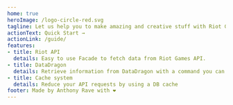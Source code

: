 ```yaml
---
home: true
heroImage: /logo-circle-red.svg
tagline: Let us help you to make amazing and creative stuff with Riot Games' API.
actionText: Quick Start →
actionLink: /guide/
features:
- title: Riot API
  details: Easy to use Facade to fetch data from Riot Games API.
- title: DataDragon
  details: Retrieve information from DataDragon with a command you can schedule
- title: Cache system
  details: Reduce your API requests by using a DB cache
footer: Made by Anthony Rave with ❤️
---
```


